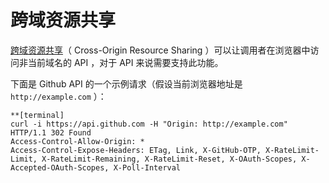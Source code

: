 # 跨域资源共享

[跨域资源共享](https://www.w3.org/TR/cors/)（ Cross-Origin Resource Sharing ）可以让调用者在浏览器中访问非当前域名的 API ，对于 API 来说需要支持此功能。

下面是 Github API 的一个示例请求（假设当前浏览器地址是 `http://example.com` ）：

```
**[terminal]
curl -i https://api.github.com -H "Origin: http://example.com"
HTTP/1.1 302 Found
Access-Control-Allow-Origin: *
Access-Control-Expose-Headers: ETag, Link, X-GitHub-OTP, X-RateLimit-Limit, X-RateLimit-Remaining, X-RateLimit-Reset, X-OAuth-Scopes, X-Accepted-OAuth-Scopes, X-Poll-Interval
```